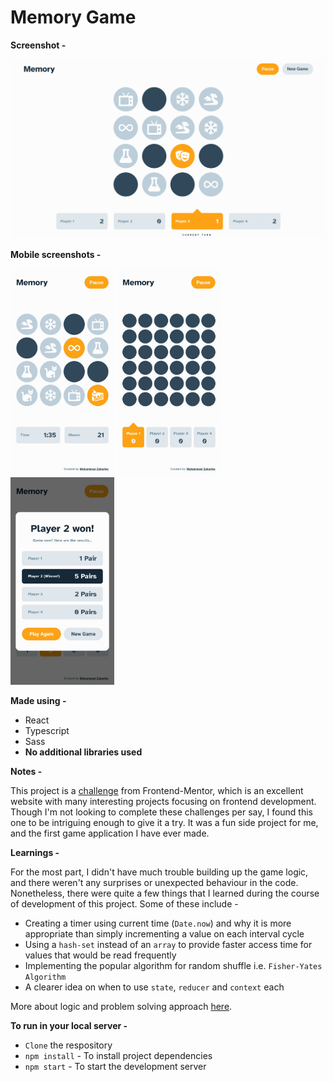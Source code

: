 # **Memory Game**

**Screenshot -**

![PC Screenshot](./src/assets/laptop.png)

**Mobile screenshots -**

<p float="left">
	<img src="./src/assets/mobile-1.jpg" width="33%" />
	<img src="./src/assets/mobile-2.jpg" width="33%" /> 
	<img src="./src/assets/mobile-3.jpg" width="33%" />
</p>

**Made using -**
- React
- Typescript
- Sass
- **No additional libraries used**

**Notes -**

This project is a [challenge](https://www.frontendmentor.io/challenges/memory-game-vse4WFPvM) from Frontend-Mentor, which is an excellent website with many interesting projects focusing on frontend development. Though I'm not looking to complete these challenges per say, I found this one to be intriguing enough to give it a try. It was a fun side project for me, and the first game application I have ever made.

**Learnings -**

For the most part, I didn't have much trouble building up the game logic, and there weren't any surprises or unexpected behaviour in the code. Nonetheless, there were quite a few things that I learned during the course of development of this project. Some of these include -
- Creating a timer using current time (`Date.now`) and why it is more appropriate than simply incrementing a value on each interval cycle
- Using a `hash-set` instead of an `array` to provide faster access time for values that would be read frequently
- Implementing the popular algorithm for random shuffle i.e. `Fisher-Yates Algorithm`
- A clearer idea on when to use `state`, `reducer` and `context` each

More about logic and problem solving approach [here](src/README.md).


**To run in your local server -**

- `Clone` the respository
- `npm install` - To install project dependencies
- `npm start` - To start the development server
